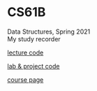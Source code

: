 # CS61B 
Data Structures, Spring 2021  
My study recorder

[lecture code](https://github.com/Berkeley-CS61B/lectureCode-fa20)

[lab & project code](https://github.com/Berkeley-CS61B/skeleton-sp21)

[course page](https://sp21.datastructur.es/)

